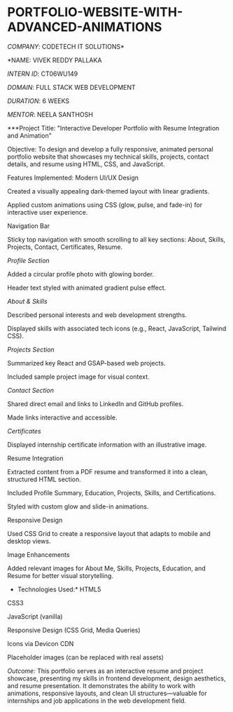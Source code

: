 # PORTFOLIO-WEBSITE-WITH-ADVANCED-ANIMATIONS

*COMPANY*: CODETECH IT SOLUTIONS*

*NAME: VIVEK REDDY PALLAKA

*INTERN ID*: CT06WU149

*DOMAIN*: FULL STACK WEB DEVELOPMENT

*DURATION*: 6 WEEKS

*MENTOR*: NEELA SANTHOSH


***Project Title:
"Interactive Developer Portfolio with Resume Integration and Animation"

Objective:
To design and develop a fully responsive, animated personal portfolio website that showcases my technical skills, projects, contact details, and resume using HTML, CSS, and JavaScript.

Features Implemented:
Modern UI/UX Design

Created a visually appealing dark-themed layout with linear gradients.

Applied custom animations using CSS (glow, pulse, and fade-in) for interactive user experience.

Navigation Bar

Sticky top navigation with smooth scrolling to all key sections: About, Skills, Projects, Contact, Certificates, Resume.



*Profile Section*

Added a circular profile photo with glowing border.

Header text styled with animated gradient pulse effect.



*About & Skills*

Described personal interests and web development strengths.

Displayed skills with associated tech icons (e.g., React, JavaScript, Tailwind CSS).



*Projects Section*

Summarized key React and GSAP-based web projects.

Included sample project image for visual context.



*Contact Section*

Shared direct email and links to LinkedIn and GitHub profiles.

Made links interactive and accessible.



*Certificates*

Displayed internship certificate information with an illustrative image.

Resume Integration

Extracted content from a PDF resume and transformed it into a clean, structured HTML section.

Included Profile Summary, Education, Projects, Skills, and Certifications.

Styled with custom glow and slide-in animations.

Responsive Design

Used CSS Grid to create a responsive layout that adapts to mobile and desktop views.

Image Enhancements

Added relevant images for About Me, Skills, Projects, Education, and Resume for better visual storytelling.



* Technologies Used:*
HTML5

CSS3

JavaScript (vanilla)

Responsive Design (CSS Grid, Media Queries)

Icons via Devicon CDN

Placeholder images (can be replaced with real assets)

*Outcome:*
This portfolio serves as an interactive resume and project showcase, presenting my skills in frontend development, design aesthetics, and resume presentation. It demonstrates the ability to work with animations, responsive layouts, and clean UI structures—valuable for internships and job applications in the web development field.

